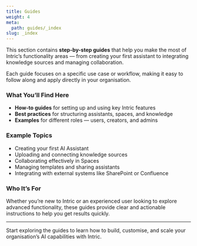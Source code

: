 ```yaml
---
title: Guides
weight: 4
meta:
  path: guides/_index
slug: _index
---
```

This section contains **step-by-step guides** that help you make the most of Intric’s functionality areas — from creating your first assistant to integrating knowledge sources and managing collaboration.

Each guide focuses on a specific use case or workflow, making it easy to follow along and apply directly in your organisation.

### What You’ll Find Here
- **How-to guides** for setting up and using key Intric features  
- **Best practices** for structuring assistants, spaces, and knowledge  
- **Examples** for different roles — users, creators, and admins  

### Example Topics
- Creating your first AI Assistant  
- Uploading and connecting knowledge sources  
- Collaborating effectively in Spaces  
- Managing templates and sharing assistants  
- Integrating with external systems like SharePoint or Confluence  

### Who It’s For
Whether you’re new to Intric or an experienced user looking to explore advanced functionality, these guides provide clear and actionable instructions to help you get results quickly.

---

Start exploring the guides to learn how to build, customise, and scale your organisation’s AI capabilities with Intric.
